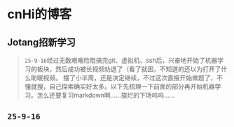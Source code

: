 # cnHi的博客

## Jotang招新学习

   > `25-9-16`经过无数艰难险阻搞完git、虚拟机、ssh后，兴奋地开始了机器学习的板块，然后成功被长视频劝退了（看了就困，不知道的还以为打开了什么助眠视频。
     摆了小半周，还是决定继续，不过这次直接开始做题了，不懂就搜，自己探索确实好太多。以下先梳理一下前面的部分再开始机器学习。怎么还要复习markdown啊……摆烂的下场呜呜……

## `25-9-16`
